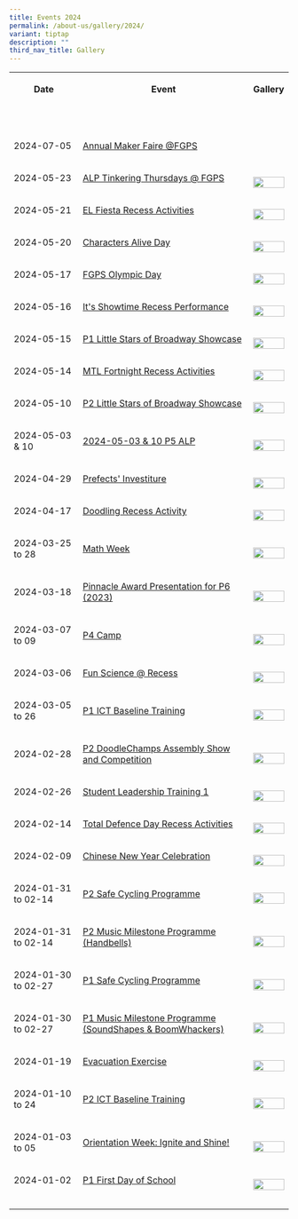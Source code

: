```yaml
---
title: Events 2024
permalink: /about-us/gallery/2024/
variant: tiptap
description: ""
third_nav_title: Gallery
---
```

<table style="minWidth: 75px">
<colgroup>
<col>
<col>
<col>
</colgroup>
<tbody>
<tr>
<th rowspan="1" colspan="1">
<p>Date</p>
</th>
<th rowspan="1" colspan="1">
<p>Event</p>
</th>
<th rowspan="1" colspan="1">
<p>Gallery</p>
</th>
</tr>
<tr>
<td rowspan="1" colspan="1">
<p></p>
</td>
<td rowspan="1" colspan="1">
<p></p>
</td>
<td rowspan="1" colspan="1">
<p></p>
</td>
</tr>
<tr>
<td rowspan="1" colspan="1">
<p></p>
</td>
<td rowspan="1" colspan="1">
<p></p>
</td>
<td rowspan="1" colspan="1">
<p></p>
</td>
</tr>
<tr>
<td rowspan="1" colspan="1">
<p>2024-07-05</p>
</td>
<td rowspan="1" colspan="1">
<p><a href="https://photos.app.goo.gl/a6owVreGLEAjfyob9" rel="noopener nofollow" target="_blank">Annual Maker Faire @FGPS</a>
</p>
</td>
<td rowspan="1" colspan="1">
<p></p>
</td>
</tr>
<tr>
<td rowspan="1" colspan="1">
<p>2024-05-23</p>
</td>
<td rowspan="1" colspan="1">
<p><a href="https://photos.app.goo.gl/rXKD1ir9c97S6bvt9" rel="noopener noreferrer nofollow" target="_blank">ALP Tinkering Thursdays @ FGPS</a>
</p>
</td>
<td rowspan="1" colspan="1">
<p></p>
<div class="isomer-image-wrapper">
<img style="width: 100%" height="auto" width="100%" alt="" src="/images/Gallery/2024/IMG_6889.jpg">
</div>
</td>
</tr>
<tr>
<td rowspan="1" colspan="1">
<p>2024-05-21</p>
</td>
<td rowspan="1" colspan="1">
<p><a href="https://photos.app.goo.gl/kGy4QSctnFzxr2M87" rel="noopener noreferrer nofollow" target="_blank">EL Fiesta Recess Activities</a>
</p>
</td>
<td rowspan="1" colspan="1">
<p></p>
<div class="isomer-image-wrapper">
<img style="width: 100%" height="auto" width="100%" alt="" src="/images/Gallery/2024/DSC01510_copy.jpg">
</div>
</td>
</tr>
<tr>
<td rowspan="1" colspan="1">
<p>2024-05-20</p>
</td>
<td rowspan="1" colspan="1">
<p><a href="https://photos.app.goo.gl/ujwJXXL3R5beJr6DA" rel="noopener noreferrer nofollow" target="_blank">Characters Alive Day</a>
</p>
</td>
<td rowspan="1" colspan="1">
<p></p>
<div class="isomer-image-wrapper">
<img style="width: 100%" height="auto" width="100%" alt="" src="/images/Gallery/2024/DSC01492_copy.jpg">
</div>
</td>
</tr>
<tr>
<td rowspan="1" colspan="1">
<p>2024-05-17</p>
</td>
<td rowspan="1" colspan="1">
<p><a href="https://photos.app.goo.gl/sMvhiGybrnktZSUm7" rel="noopener noreferrer nofollow" target="_blank">FGPS Olympic Day</a>
</p>
</td>
<td rowspan="1" colspan="1">
<p></p>
<div class="isomer-image-wrapper">
<img style="width: 100%" height="auto" width="100%" alt="" src="/images/Gallery/2024/IMG_6725_copy.jpg">
</div>
</td>
</tr>
<tr>
<td rowspan="1" colspan="1">
<p>2024-05-16</p>
</td>
<td rowspan="1" colspan="1">
<p><a href="https://photos.app.goo.gl/mtp8JTKzU2Et7isG9" rel="noopener noreferrer nofollow" target="_blank">It's Showtime Recess Performance</a>
</p>
</td>
<td rowspan="1" colspan="1">
<p></p>
<div class="isomer-image-wrapper">
<img style="width: 100%" height="auto" width="100%" alt="" src="/images/Gallery/2024/AWAA1079.jpg">
</div>
</td>
</tr>
<tr>
<td rowspan="1" colspan="1">
<p>2024-05-15</p>
</td>
<td rowspan="1" colspan="1">
<p><a href="https://photos.app.goo.gl/q6ErfeKyGXBGD6QFA" rel="noopener noreferrer nofollow" target="_blank">P1 Little Stars of Broadway Showcase</a>
</p>
</td>
<td rowspan="1" colspan="1">
<p></p>
<div class="isomer-image-wrapper">
<img style="width: 100%" height="auto" width="100%" alt="" src="/images/Gallery/2024/DSC01227_copy.jpg">
</div>
</td>
</tr>
<tr>
<td rowspan="1" colspan="1">
<p>2024-05-14</p>
</td>
<td rowspan="1" colspan="1">
<p><a href="https://photos.app.goo.gl/MY74riRYThtYqeWY6" rel="noopener noreferrer nofollow" target="_blank">MTL Fortnight Recess Activities</a>
</p>
</td>
<td rowspan="1" colspan="1">
<p></p>
<div class="isomer-image-wrapper">
<img style="width: 100%" height="auto" width="100%" alt="" src="/images/Gallery/2024/DSC01192_copy.jpg">
</div>
</td>
</tr>
<tr>
<td rowspan="1" colspan="1">
<p>2024-05-10</p>
</td>
<td rowspan="1" colspan="1">
<p><a href="https://photos.app.goo.gl/Db9K1cLELBLfr5PK7" rel="noopener noreferrer nofollow" target="_blank">P2 Little Stars of Broadway Showcase</a>
</p>
</td>
<td rowspan="1" colspan="1">
<p></p>
<div class="isomer-image-wrapper">
<img style="width: 100%" height="auto" width="100%" alt="" src="/images/Gallery/2024/DSC01033_copy.jpg">
</div>
</td>
</tr>
<tr>
<td rowspan="1" colspan="1">
<p>2024-05-03 &amp; 10</p>
</td>
<td rowspan="1" colspan="1">
<p><a href="https://photos.app.goo.gl/6NFu88rrawp3gVcw7" rel="noopener noreferrer nofollow" target="_blank">2024-05-03 &amp; 10 P5 ALP</a>
</p>
</td>
<td rowspan="1" colspan="1">
<p></p>
<div class="isomer-image-wrapper">
<img style="width: 100%" height="auto" width="100%" alt="" src="/images/Gallery/2024/DSC01013_copy.jpg">
</div>
</td>
</tr>
<tr>
<td rowspan="1" colspan="1">
<p>2024-04-29</p>
</td>
<td rowspan="1" colspan="1">
<p><a href="https://photos.app.goo.gl/YDpD2JBorxLvwEk97" rel="noopener noreferrer nofollow" target="_blank">Prefects' Investiture</a>
</p>
</td>
<td rowspan="1" colspan="1">
<p></p>
<div class="isomer-image-wrapper">
<img style="width: 100%" height="auto" width="100%" alt="" src="/images/Gallery/2024/DSC00984_copy.jpg">
</div>
</td>
</tr>
<tr>
<td rowspan="1" colspan="1">
<p>2024-04-17</p>
</td>
<td rowspan="1" colspan="1">
<p><a href="https://photos.app.goo.gl/gJvm1TVL2p8nYKsx9" rel="noopener noreferrer nofollow" target="_blank">Doodling Recess Activity</a>
</p>
</td>
<td rowspan="1" colspan="1">
<p></p>
<div class="isomer-image-wrapper">
<img style="width: 100%" height="auto" width="100%" alt="" src="/images/Gallery/2024/DSCF3023_copy.jpg">
</div>
</td>
</tr>
<tr>
<td rowspan="1" colspan="1">
<p>2024-03-25 to 28</p>
</td>
<td rowspan="1" colspan="1">
<p><a href="https://photos.app.goo.gl/HydMboEymyf1oh2bA" rel="noopener noreferrer nofollow" target="_blank">Math Week</a>
</p>
</td>
<td rowspan="1" colspan="1">
<p></p>
<div class="isomer-image-wrapper">
<img style="width: 100%" height="auto" width="100%" alt="" src="/images/Gallery/2024/math week.jpg">
</div>
</td>
</tr>
<tr>
<td rowspan="1" colspan="1">
<p>2024-03-18</p>
</td>
<td rowspan="1" colspan="1">
<p><a href="https://photos.app.goo.gl/tjmJPoL2hSedKobD6" rel="noopener noreferrer nofollow" target="_blank">Pinnacle Award Presentation for P6 (2023)</a>
</p>
</td>
<td rowspan="1" colspan="1">
<p></p>
<div class="isomer-image-wrapper">
<img style="width: 100%" height="auto" width="100%" alt="" src="/images/Gallery/2024/pinnacle award.jpg">
</div>
</td>
</tr>
<tr>
<td rowspan="1" colspan="1">
<p>2024-03-07 to 09</p>
</td>
<td rowspan="1" colspan="1">
<p><a href="https://photos.app.goo.gl/QK9u84v2x9eSthxP9" rel="noopener noreferrer nofollow" target="_blank">P4 Camp</a>
</p>
</td>
<td rowspan="1" colspan="1">
<p></p>
<div class="isomer-image-wrapper">
<img style="width: 100%" height="auto" width="100%" alt="" src="/images/Gallery/2024/p4 camp.jpg">
</div>
</td>
</tr>
<tr>
<td rowspan="1" colspan="1">
<p>2024-03-06</p>
</td>
<td rowspan="1" colspan="1">
<p><a href="https://photos.app.goo.gl/iCVtMsoCUcRyM4Z79" rel="noopener noreferrer nofollow" target="_blank">Fun Science @ Recess</a>
</p>
</td>
<td rowspan="1" colspan="1">
<p></p>
<div class="isomer-image-wrapper">
<img style="width: 100%" height="auto" width="100%" alt="" src="/images/Gallery/2024/fun science.jpg">
</div>
</td>
</tr>
<tr>
<td rowspan="1" colspan="1">
<p>2024-03-05 to 26</p>
</td>
<td rowspan="1" colspan="1">
<p><a href="https://photos.app.goo.gl/4oSw67NQzt8rzFQ58" rel="noopener noreferrer nofollow" target="_blank">P1 ICT Baseline Training</a>
</p>
</td>
<td rowspan="1" colspan="1">
<p></p>
<div class="isomer-image-wrapper">
<img style="width: 100%" height="auto" width="100%" alt="" src="/images/Gallery/2024/p1 ict.jpg">
</div>
</td>
</tr>
<tr>
<td rowspan="1" colspan="1">
<p>2024-02-28</p>
</td>
<td rowspan="1" colspan="1">
<p><a href="https://photos.app.goo.gl/2pp87b4u5uTRZroA7" rel="noopener noreferrer nofollow" target="_blank">P2 DoodleChamps Assembly Show and Competition</a>
</p>
</td>
<td rowspan="1" colspan="1">
<p></p>
<div class="isomer-image-wrapper">
<img style="width: 100%" height="auto" width="100%" alt="" src="/images/Gallery/2024/p2 doodlechamps.jpg">
</div>
</td>
</tr>
<tr>
<td rowspan="1" colspan="1">
<p>2024-02-26</p>
</td>
<td rowspan="1" colspan="1">
<p><a href="https://photos.app.goo.gl/DN9HKCSmnrptorin8" rel="noopener noreferrer nofollow" target="_blank">Student Leadership Training 1</a>
</p>
</td>
<td rowspan="1" colspan="1">
<p></p>
<div class="isomer-image-wrapper">
<img style="width: 100%" height="auto" width="100%" alt="" src="/images/Gallery/2024/student leadership training 1.jpg">
</div>
</td>
</tr>
<tr>
<td rowspan="1" colspan="1">
<p>2024-02-14</p>
</td>
<td rowspan="1" colspan="1">
<p><a href="https://photos.app.goo.gl/4rdz737W5NkaVYzm8" rel="noopener noreferrer nofollow" target="_blank">Total Defence Day Recess Activities</a>
</p>
</td>
<td rowspan="1" colspan="1">
<p></p>
<div class="isomer-image-wrapper">
<img style="width: 100%" height="auto" width="100%" alt="" src="/images/Gallery/2024/tdd recess.jpg">
</div>
</td>
</tr>
<tr>
<td rowspan="1" colspan="1">
<p>2024-02-09</p>
</td>
<td rowspan="1" colspan="1">
<p><a href="https://photos.app.goo.gl/gZkMnc363EVZyRk99" rel="noopener noreferrer nofollow" target="_blank">Chinese New Year Celebration</a>
</p>
</td>
<td rowspan="1" colspan="1">
<p></p>
<div class="isomer-image-wrapper">
<img style="width: 100%" height="auto" width="100%" alt="" src="/images/Gallery/2024/Chinese_New_Year_Photo_Collage_2024.jpg">
</div>
</td>
</tr>
<tr>
<td rowspan="1" colspan="1">
<p>2024-01-31 to 02-14</p>
</td>
<td rowspan="1" colspan="1">
<p><a href="https://photos.app.goo.gl/b3jSzDHRbPbWWbev5" rel="noopener noreferrer nofollow" target="_blank">P2 Safe Cycling Programme</a>
</p>
</td>
<td rowspan="1" colspan="1">
<p></p>
<div class="isomer-image-wrapper">
<img style="width: 100%" height="auto" width="100%" alt="" src="/images/Gallery/2024/p2 safe cycling.jpg">
</div>
</td>
</tr>
<tr>
<td rowspan="1" colspan="1">
<p>2024-01-31 to 02-14</p>
</td>
<td rowspan="1" colspan="1">
<p><a href="https://photos.app.goo.gl/wTdjHDZvvFe9fL6Z6" rel="noopener noreferrer nofollow" target="_blank">P2 Music Milestone Programme (Handbells)</a>
</p>
</td>
<td rowspan="1" colspan="1">
<p></p>
<div class="isomer-image-wrapper">
<img style="width: 100%" height="auto" width="100%" alt="" src="/images/Gallery/2024/p2 music milestone.jpg">
</div>
</td>
</tr>
<tr>
<td rowspan="1" colspan="1">
<p>2024-01-30 to 02-27</p>
</td>
<td rowspan="1" colspan="1">
<p><a href="https://photos.app.goo.gl/AQG1tVsg6bi9BhDM8" rel="noopener noreferrer nofollow" target="_blank">P1 Safe Cycling Programme</a>
</p>
</td>
<td rowspan="1" colspan="1">
<p></p>
<div class="isomer-image-wrapper">
<img style="width: 100%" height="auto" width="100%" alt="" src="/images/Gallery/2024/p1 safe cycling.jpg">
</div>
</td>
</tr>
<tr>
<td rowspan="1" colspan="1">
<p>2024-01-30 to 02-27</p>
</td>
<td rowspan="1" colspan="1">
<p><a href="https://photos.app.goo.gl/pE2wR9ZMegk3CrzN7" rel="noopener noreferrer nofollow" target="_blank">P1 Music Milestone Programme (SoundShapes &amp; BoomWhackers)</a>
</p>
</td>
<td rowspan="1" colspan="1">
<p></p>
<div class="isomer-image-wrapper">
<img style="width: 100%" height="auto" width="100%" alt="" src="/images/Gallery/2024/p1 music milestone.jpg">
</div>
</td>
</tr>
<tr>
<td rowspan="1" colspan="1">
<p>2024-01-19</p>
</td>
<td rowspan="1" colspan="1">
<p><a href="https://photos.app.goo.gl/HXqLDvAnbvkssG968" rel="noopener noreferrer nofollow" target="_blank">Evacuation Exercise</a>
</p>
</td>
<td rowspan="1" colspan="1">
<p></p>
<div class="isomer-image-wrapper">
<img style="width: 100%" height="auto" width="100%" alt="" src="/images/Gallery/2024/evacuation exercise.jpg">
</div>
</td>
</tr>
<tr>
<td rowspan="1" colspan="1">
<p>2024-01-10 to 24</p>
</td>
<td rowspan="1" colspan="1">
<p><a href="https://photos.app.goo.gl/cqey51Je6af2squu8" rel="noopener noreferrer nofollow" target="_blank">P2 ICT Baseline Training</a>
</p>
</td>
<td rowspan="1" colspan="1">
<p></p>
<div class="isomer-image-wrapper">
<img style="width: 100%" height="auto" width="100%" alt="" src="/images/Gallery/2024/p2 ict .jpg">
</div>
</td>
</tr>
<tr>
<td rowspan="1" colspan="1">
<p>2024-01-03 to 05</p>
</td>
<td rowspan="1" colspan="1">
<p><a href="https://photos.app.goo.gl/akrXFKePCR116Jy49" rel="noopener noreferrer nofollow" target="_blank">Orientation Week: Ignite and Shine!</a>
</p>
</td>
<td rowspan="1" colspan="1">
<p></p>
<div class="isomer-image-wrapper">
<img style="width: 100%" height="auto" width="100%" alt="" src="/images/Gallery/2024/WhatsApp_Image_2024_01_08_at_20_57_55__2_.jpeg">
</div>
</td>
</tr>
<tr>
<td rowspan="1" colspan="1">
<p>2024-01-02</p>
</td>
<td rowspan="1" colspan="1">
<p><a href="https://photos.app.goo.gl/MtEBinDXUSbnZuDCA" rel="noopener noreferrer nofollow" target="_blank">P1 First Day of School</a>
</p>
</td>
<td rowspan="1" colspan="1">
<p></p>
<div class="isomer-image-wrapper">
<img style="width: 100%" height="auto" width="100%" alt="" src="/images/Gallery/2024/IMG_4153.JPG">
</div>
</td>
</tr>
<tr>
<td rowspan="1" colspan="1">
<p></p>
</td>
<td rowspan="1" colspan="1">
<p></p>
</td>
<td rowspan="1" colspan="1">
<p></p>
</td>
</tr>
</tbody>
</table>
<p></p>